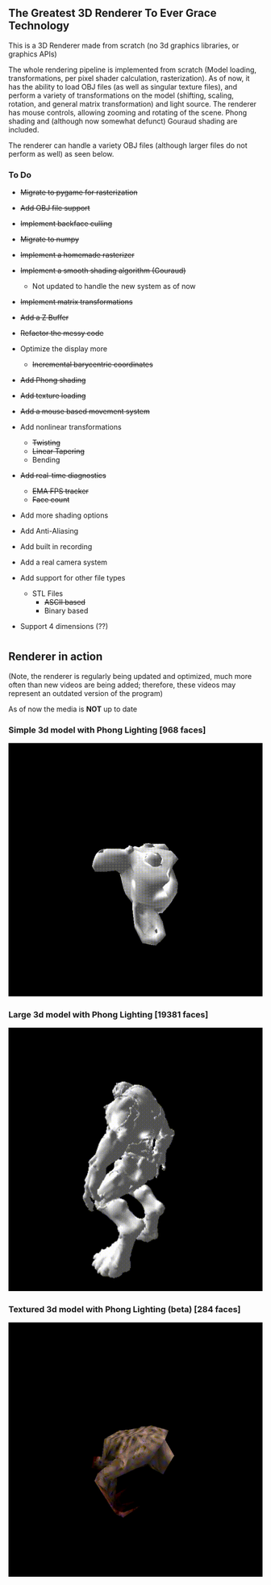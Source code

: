 ## The Greatest 3D Renderer To Ever Grace Technology ##
This is a 3D Renderer made from scratch (no 3d graphics libraries, or graphics APIs)

The whole rendering pipeline is implemented from scratch (Model loading, transformations, per pixel shader calculation, rasterization). 
As of now, it has the ability to load OBJ files (as well as singular texture files), and perform a variety of transformations on the model (shifting, scaling, rotation, and general matrix transformation) and light source. 
The renderer has mouse controls, allowing zooming and rotating of the scene. Phong shading and (although now somewhat defunct) Gouraud shading are included. 

The renderer can handle a variety OBJ files (although larger files do not perform as well) as seen below.

### To Do ###

* ~~Migrate to pygame for rasterization~~

* ~~Add OBJ file support~~

* ~~Implement backface culling~~

* ~~Migrate to numpy~~

* ~~Implement a homemade rasterizer~~

* ~~Implement a smooth shading algorithm (Gouraud)~~
  * Not updated to handle the new system as of now

* ~~Implement matrix transformations~~

* ~~Add a Z Buffer~~

* ~~Refactor the messy code~~

* Optimize the display more
  * ~~Incremental barycentric coordinates~~ 

* ~~Add Phong shading~~

* ~~Add texture loading~~

* ~~Add a mouse based movement system~~

* Add nonlinear transformations
  * ~~Twisting~~
  * ~~Linear Tapering~~
  * Bending

* ~~Add real-time diagnostics~~
  * ~~EMA FPS tracker~~
  * ~~Face count~~

* Add more shading options

* Add Anti-Aliasing

* Add built in recording

* Add a real camera system

* Add support for other file types
  * STL Files
    * ~~ASCII based~~
    * Binary based

* Support 4 dimensions (??)
# #
## Renderer in action ##
(Note, the renderer is regularly being updated and optimized, much more often than new videos are being added; therefore, these videos may represent an outdated version of the program)

As of now the media is **NOT** up to date

### Simple 3d model with Phong Lighting \[968 faces\] ###
![](https://github.com/hdsjejgh/3dRenderer/blob/c4f40e6e428deed1e48a63de79caa2acc17bc139/media/phongkey.gif)
### Large 3d model with Phong Lighting \[19381 faces\] ###
![](https://github.com/hdsjejgh/3dRenderer/blob/c4f40e6e428deed1e48a63de79caa2acc17bc139/media/hellkn.gif)
### Textured 3d model with Phong Lighting (beta) \[284 faces\] ###
![](https://github.com/hdsjejgh/3dRenderer/blob/c4f40e6e428deed1e48a63de79caa2acc17bc139/media/texturesworking.gif)


